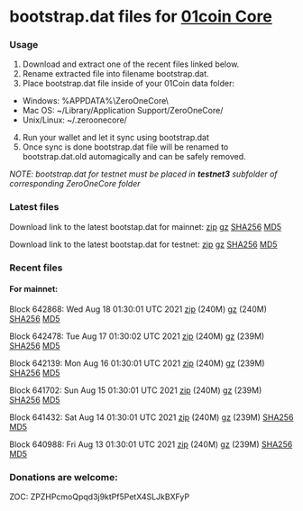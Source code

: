 # bootstrap.dat files for [01coin Core](https://01coin.io)

### Usage

1. Download and extract one of the recent files linked below.
2. Rename extracted file into filename bootstrap.dat.
3. Place bootstrap.dat file inside of your 01Coin data folder:
 - Windows: %APPDATA%\ZeroOneCore\
 - Mac OS: ~/Library/Application Support/ZeroOneCore/
 - Unix/Linux: ~/.zeroonecore/
4. Run your wallet and let it sync using bootstrap.dat
5. Once sync is done bootstrap.dat file will be renamed to bootstrap.dat.old automagically and can be safely removed.

_NOTE: bootstrap.dat for testnet must be placed in **testnet3** subfolder of corresponding ZeroOneCore folder_

### Latest files
Download link to the latest bootstap.dat for mainnet: [zip](https://files.01coin.io/mainnet/bootstrap.dat.zip) [gz](https://files.01coin.io/mainnet/bootstrap.dat.tar.gz) [SHA256](https://files.01coin.io/mainnet/sha256.txt) [MD5](https://files.01coin.io/mainnet/md5.txt)

Download link to the latest bootstap.dat for testnet: [zip](https://files.01coin.io/testnet/bootstrap.dat.zip) [gz](https://files.01coin.io/testnet/bootstrap.dat.tar.gz) [SHA256](https://files.01coin.io/testnet/sha256.txt) [MD5](https://files.01coin.io/testnet/md5.txt)

### Recent files

#### For mainnet:

Block 642868: Wed Aug 18 01:30:01 UTC 2021 [zip](https://files.01coin.io/mainnet/2021-08-18/bootstrap.dat.zip) (240M) [gz](https://files.01coin.io/mainnet/2021-08-18/bootstrap.dat.tar.gz) (240M) [SHA256](https://files.01coin.io/mainnet/2021-08-18/sha256.txt) [MD5](https://files.01coin.io/mainnet/2021-08-18/md5.txt)

Block 642478: Tue Aug 17 01:30:02 UTC 2021 [zip](https://files.01coin.io/mainnet/2021-08-17/bootstrap.dat.zip) (240M) [gz](https://files.01coin.io/mainnet/2021-08-17/bootstrap.dat.tar.gz) (239M) [SHA256](https://files.01coin.io/mainnet/2021-08-17/sha256.txt) [MD5](https://files.01coin.io/mainnet/2021-08-17/md5.txt)

Block 642139: Mon Aug 16 01:30:01 UTC 2021 [zip](https://files.01coin.io/mainnet/2021-08-16/bootstrap.dat.zip) (240M) [gz](https://files.01coin.io/mainnet/2021-08-16/bootstrap.dat.tar.gz) (239M) [SHA256](https://files.01coin.io/mainnet/2021-08-16/sha256.txt) [MD5](https://files.01coin.io/mainnet/2021-08-16/md5.txt)

Block 641702: Sun Aug 15 01:30:01 UTC 2021 [zip](https://files.01coin.io/mainnet/2021-08-15/bootstrap.dat.zip) (240M) [gz](https://files.01coin.io/mainnet/2021-08-15/bootstrap.dat.tar.gz) (239M) [SHA256](https://files.01coin.io/mainnet/2021-08-15/sha256.txt) [MD5](https://files.01coin.io/mainnet/2021-08-15/md5.txt)

Block 641432: Sat Aug 14 01:30:01 UTC 2021 [zip](https://files.01coin.io/mainnet/2021-08-14/bootstrap.dat.zip) (240M) [gz](https://files.01coin.io/mainnet/2021-08-14/bootstrap.dat.tar.gz) (239M) [SHA256](https://files.01coin.io/mainnet/2021-08-14/sha256.txt) [MD5](https://files.01coin.io/mainnet/2021-08-14/md5.txt)

Block 640988: Fri Aug 13 01:30:01 UTC 2021 [zip](https://files.01coin.io/mainnet/2021-08-13/bootstrap.dat.zip) (240M) [gz](https://files.01coin.io/mainnet/2021-08-13/bootstrap.dat.tar.gz) (239M) [SHA256](https://files.01coin.io/mainnet/2021-08-13/sha256.txt) [MD5](https://files.01coin.io/mainnet/2021-08-13/md5.txt)


### Donations are welcome:

ZOC: ZPZHPcmoQpqd3j9ktPf5PetX4SLJkBXFyP

